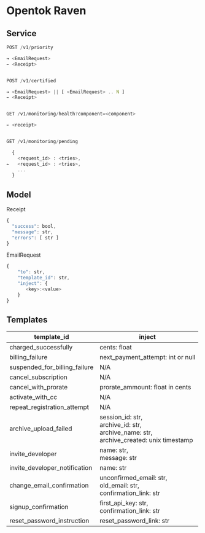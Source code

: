 # Opentok Raven

## Service

```javascript
POST /v1/priority

→ <EmailRequest>
← <Receipt>


POST /v1/certified

→ <EmailRequest> || [ <EmailRequest> .. N ]
← <Receipt>


GET /v1/monitoring/health?component=<component>

← <receipt>


GET /v1/monitoring/pending

  {
    <request_id> : <tries>,
←   <request_id> : <tries>,
    ...
  }


```

## Model

Receipt
```javascript
{
  "success": bool,
  "message": str,
  "errors": [ str ]
}
```

EmailRequest
```javascript
{
    "to": str,
    "template_id": str,
    "inject": {
       <key>:<value>
    }
}
```

## Templates 
|template_id|inject| 
|---|---|
|charged_successfully|cents: float|
|billing_failure|next_payment_attempt: int or null| 
|suspended_for_billing_failure|N/A|
|cancel_subscription|N/A|
|cancel_with_prorate| prorate_ammount: float in cents |
|activate_with_cc|N/A|
|repeat_registration_attempt|N/A|
|archive_upload_failed|session_id: str,<br> archive_id: str, <br> archive_name: str,<br> archive_created: unix timestamp |
|invite_developer|name: str,<br> message: str|
|invite_developer_notification| name: str |
|change_email_confirmation|unconfirmed_email: str, <br> old_email: str, <br>confirmation_link: str|
|signup_confirmation|first_api_key: str, <br> confirmation_link: str|
|reset_password_instruction|reset_password_link: str|

